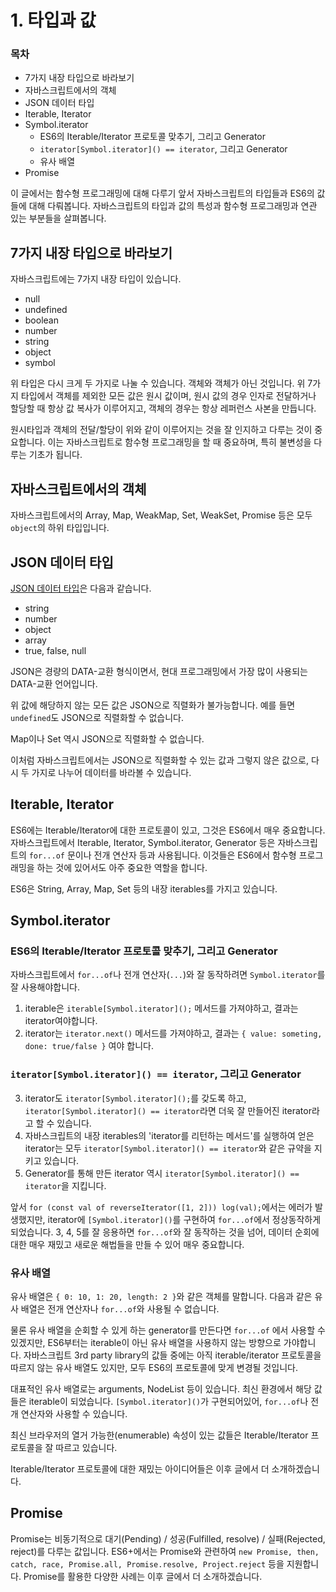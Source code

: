 # 1. 타입과 값

### 목차
- 7가지 내장 타입으로 바라보기
- 자바스크립트에서의 객체
- JSON 데이터 타입
- Iterable, Iterator
- Symbol.iterator
  - ES6의 Iterable/Iterator 프로토콜 맞추기, 그리고 Generator
  - `iterator[Symbol.iterator]() == iterator`, 그리고 Generator
  - 유사 배열
- Promise

이 글에서는 함수형 프로그래밍에 대해 다루기 앞서 자바스크립트의 타입들과 ES6의 값들에 대해 다뤄봅니다. 자바스크립트의 타입과 값의 특성과 함수형 프로그래밍과 연관 있는 부분들을 살펴봅니다.

## 7가지 내장 타입으로 바라보기

자바스크립트에는 7가지 내장 타입이 있습니다.

 - null
 - undefined
 - boolean
 - number
 - string
 - object
 - symbol

위 타입은 다시 크게 두 가지로 나눌 수 있습니다. 객체와 객체가 아닌 것입니다. 위 7가지 타입에서 객체를 제외한 모든 값은 원시 값이며, 원시 값의 경우 인자로 전달하거나 할당할 때 항상 값 복사가 이루어지고, 객체의 경우는 항상 레퍼런스 사본을 만듭니다.

<script>
const log = console.log;

var a = 10;
function f1(a2) {
  a2 = 5;
  log(a, a2); // 10, 5
}
f1(a);

const obj = { value: 10 };
function f2(obj2) {
  obj2.value = 5;
  log(obj, obj2); // { value: 5 }, { value: 5 }
}
f2(obj);
</script>

원시타입과 객체의 전달/할당이 위와 같이 이루어지는 것을 잘 인지하고 다루는 것이 중요합니다. 이는 자바스크립트로 함수형 프로그래밍을 할 때 중요하며, 특히 불변성을 다루는 기초가 됩니다.

## 자바스크립트에서의 객체

자바스크립트에서의 Array, Map, WeakMap, Set, WeakSet, Promise 등은 모두 `object`의 하위 타입입니다.

<script>
log(typeof {}); // "object"
log(typeof []); // "object"
log(typeof new Map); // "object"
log(typeof new Set); // "object"
log(typeof new Promise(a => a)); // "object"
</script>

## JSON 데이터 타입

[JSON 데이터 타입](https://www.json.org/json-ko.html)은 다음과 같습니다.

- string
- number
- object
- array
- true, false, null

JSON은 경량의 DATA-교환 형식이면서, 현대 프로그래밍에서 가장 많이 사용되는 DATA-교환 언어입니다.

위 값에 해당하지 않는 모든 값은 JSON으로 직렬화가 불가능합니다. 예를 들면 `undefined`도 JSON으로 직렬화할 수 없습니다.

<script>
JSON.stringify(undefined);
// undefined <--- 이건 JSON String이 된 것이 아니라 함수가 실패해서 undefined가 리턴된 것입니다.

JSON.stringify({ a: undefined });
// "{}"

JSON.stringify([undefined]);
// [null]
</script>

Map이나 Set 역시 JSON으로 직렬화할 수 없습니다.

<script>
JSON.stringify(new Set([1,2,3]));
// {}
JSON.stringify(new Map([['a', 1]]));
// {}
</script>

이처럼 자바스크립트에서는 JSON으로 직렬화할 수 있는 값과 그렇지 않은 값으로, 다시 두 가지로 나누어 데이터를 바라볼 수 있습니다.

## Iterable, Iterator

ES6에는 Iterable/Iterator에 대한 프로토콜이 있고, 그것은 ES6에서 매우 중요합니다. 자바스크립트에서 Iterable, Iterator, Symbol.iterator, Generator 등은 자바스크립트의 `for...of` 문이나 전개 연산자 등과 사용됩니다. 이것들은 ES6에서 함수형 프로그래밍을 하는 것에 있어서도 아주 중요한 역할을 합니다.

ES6은 String, Array, Map, Set 등의 내장 iterables를 가지고 있습니다.

<script>
for (const val of [1, 2]) log(val);
// 1
// 2

for (const val of new Set([3, 4])) log(val);
// 3
// 4

log( [...[1, 2], ...new Set([3, 4])] );
// [1, 2, 3, 4]
</script>

## Symbol.iterator

### ES6의 Iterable/Iterator 프로토콜 맞추기, 그리고 Generator

자바스크립트에서 `for...of`나 전개 연산자(`...`)와 잘 동작하려면 `Symbol.iterator`를 잘 사용해야합니다.

1. iterable은 `iterable[Symbol.iterator]();` 메서드를 가져야하고, 결과는 iterator여야합니다.
2. iterator는 `iterator.next()` 메서드를 가져야하고, 결과는 `{ value: someting, done: true/false }` 여야 합니다.

<script>
log(String.prototype[Symbol.iterator]);
// ƒ [Symbol.iterator]() { [native code] }
log(Array.prototype[Symbol.iterator]);
// ƒ values() { [native code] }

const iterable1 = [1, 2];
const iterator1 = iterable1[Symbol.iterator]();

log(iterator1.next()); // {value: 1, done: false}
log(iterator1.next()); // {value: 2, done: false}
log(iterator1.next()); // {value: undefined, done: true}
log(iterator1.next()); // {value: undefined, done: true}

for (const val of iterable1) console.log(val);
// 1
// 2

function reverseIterator(list) {
  var cur = list.length;
  return {
    next: () => cur-- > 0 ?
      { value: list[cur], done: false } :
      { value: undefined, done: true }
  }
}

const iterator2 = reverseIterator([1, 2]);

log(iterator2.next()); // {value: 2, done: false}
log(iterator2.next()); // {value: 1, done: false}
log(iterator2.next()); // {value: undefined, done: true}

for (const val of reverseIterator([1, 2])) log(val);
// Uncaught TypeError: reverseIterator(...) is not a function or its return value is not iterable
</script>

### `iterator[Symbol.iterator]() == iterator`, 그리고 Generator

3. iterator도 `iterator[Symbol.iterator]();`를 갖도록 하고, `iterator[Symbol.iterator]() == iterator`라면 더욱 잘 만들어진 iterator라고 할 수 있습니다.
4. 자바스크립트의 내장 iterables의 'iterator를 리턴하는 메서드'를 실행하여 얻은 iterator는 모두 `iterator[Symbol.iterator]() == iterator`와 같은 규약을 지키고 있습니다.
5. Generator를 통해 만든 iterator 역시 `iterator[Symbol.iterator]() == iterator`을 지킵니다.

<script>
function reverseIterator(list) {
  var cur = list.length;
  return {
    [Symbol.iterator]: function() { return this; },
    next: () => cur-- > 0 ?
      { value: list[cur], done: false } :
      { value: undefined, done: true }
  }
}

for (const val of reverseIterator([1, 2])) log(val);
// 2
// 1

// Generator
function *reverseIterator(list) {
  var cur = list.length;
  while (cur--) yield list[cur];
}

for (const val of reverseIterator([1, 2])) log(val);
// 2
// 1
</script>

앞서 `for (const val of reverseIterator([1, 2])) log(val);`에서는 에러가 발생했지만, iterator에 `[Symbol.iterator]()`를 구현하여 `for...of`에서 정상동작하게 되었습니다. 3, 4, 5를 잘 응용하면 `for...of`와 잘 동작하는 것을 넘어, 데이터 순회에 대한 매우 재밌고 새로운 해법들을 만들 수 있어 매우 중요합니다.

<script>
function *valuesIterator(obj) {
  for (const key in obj) yield obj[key];
}
const users = {
  5: { id: 5, name: 'YB' },
  19: { id: 19, name: 'BX' },
  27: { id: 27, name: 'MD' }
};
for (const val of valuesIterator(users)) log(val.name);
// YB
// BX
// MD
</script>

### 유사 배열

유사 배열은 `{ 0: 10, 1: 20, length: 2 }`와 같은 객체를 말합니다. 다음과 같은 유사 배열은 전개 연산자나 `for...of`와 사용될 수 없습니다.

<script>
const arrayLike = { 0: 10, 1: 20, length: 2 };
for (const val of arrayLike) log(val);
// Uncaught TypeError: arrayLike is not iterable
</script>

물론 유사 배열을 순회할 수 있게 하는 generator를 만든다면 `for...of` 에서 사용할 수 있겠지만, ES6부터는 iterable이 아닌 유사 배열을 사용하지 않는 방향으로 가야합니다. 자바스크립트 3rd party library의 값들 중에는 아직 iterable/iterator 프로토콜을 따르지 않는 유사 배열도 있지만, 모두 ES6의 프로토콜에 맞게 변경될 것입니다.

대표적인 유사 배열로는 arguments, NodeList 등이 있습니다. 최신 환경에서 해당 값들은 iterable이 되었습니다. `[Symbol.iterator]()`가 구현되어있어, `for...of`나 전개 연산자와 사용할 수 있습니다.

<script>
!function() {
  for (const val of arguments) log(val);
  // 3
  // 4

  log(1, 2, ...arguments);
  // 1 2 3 4
} (3, 4);
</script>

최신 브라우저의 열거 가능한(enumerable) 속성이 있는 값들은 Iterable/Iterator 프로토콜을 잘 따르고 있습니다.

Iterable/Iterator 프로토콜에 대한 재밌는 아이디어들은 이후 글에서 더 소개하겠습니다.

## Promise

Promise는 비동기적으로 대기(Pending) / 성공(Fulfilled, resolve) / 실패(Rejected, reject)를 다루는 값입니다. ES6+에서는 Promise와 관련하여 `new Promise, then, catch, race, Promise.all, Promise.resolve, Project.reject` 등을 지원합니다. Promise를 활용한 다양한 사례는 이후 글에서 더 소개하겠습니다.

<script>
new Promise(function(resolve) {
  setTimeout(function() {
    resolve('hi');
  }, 1000);
}).then(function(val) {
  console.log(val); // 1초 뒤 hi
});

new Promise(function(resolve) {
  setTimeout(function() {
    resolve(Promise.reject('ho'));
  }, 2000);
}).then(function(val) {
  console.log(val); // 여기 오지 않음
}).catch(function(val) {
  console.error(val); // 2초 뒤 ho
});
</script>
